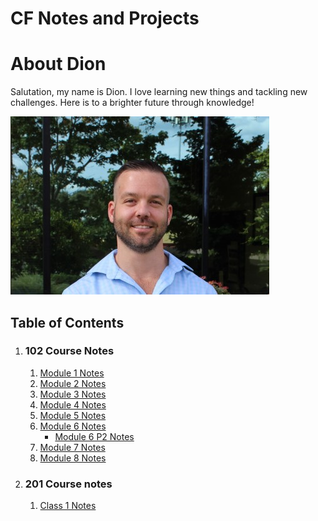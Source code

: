 # CF Notes and Projects

# About Dion

Salutation, my name is Dion. I love learning new things and tackling new challenges. Here is to a brighter future through knowledge! 

![Me](PNGs/Dion.png)

## Table of Contents


1. ### 102 Course Notes
    1. [Module 1 Notes](CF-102-Reading-Notes/Module1Notes.md) 
    1. [Module 2 Notes](CF-102-Reading-Notes/Module-2-Notes.md)
    1. [Module 3 Notes](CF-102-Reading-Notes/Module-3-Notes.md)
    1. [Module 4 Notes](CF-102-Reading-Notes/Module-4-Notes.md)
    1. [Module 5 Notes](CF-102-Reading-Notes/Module-5-Notes.md)
    1. [Module 6 Notes](CF-102-Reading-Notes/Module-6-Notes.md)
         - [Module 6 P2 Notes](class-6-how-Computer-Work.md)
    1. [Module 7 Notes](CF-102-Reading-Notes/Module-7-Notes.md)
    1. [Module 8 Notes](CF-102-Reading-Notes/Module-8-Notes.md)

1. ### 201 Course notes
    1. [Class 1 Notes](CF-201-Reading-Notes/class-01-md)


